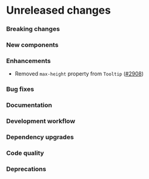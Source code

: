 # Unreleased changes

### Breaking changes

### New components

### Enhancements

- Removed `max-height` property from `Tooltip` ([#2908](https://github.com/Shopify/polaris-react/pull/2908))

### Bug fixes

### Documentation

### Development workflow

### Dependency upgrades

### Code quality

### Deprecations

